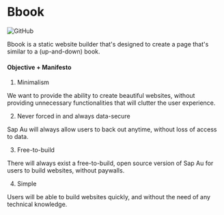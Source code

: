 # Bbook

![GitHub](https://img.shields.io/github/license/thengo1/bbook)

Bbook is a static website builder that's designed to create a page that's similar to a (up-and-down) book.

#### Objective + Manifesto

1. Minimalism

We want to provide the ability to create beautiful websites, without providing unnecessary functionalities that will clutter the user experience.

2. Never forced in and always data-secure

Sap Au will always allow users to back out anytime, without loss of access to data.

3. Free-to-build

There will always exist a free-to-build, open source version of Sap Au for users to build websites, without paywalls. 

4. Simple

Users will be able to build websites quickly, and without the need of any technical knowledge. 
